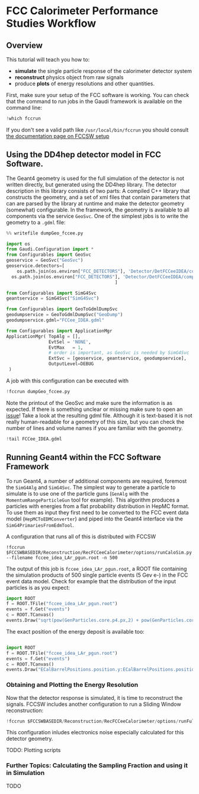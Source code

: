# FCC Calorimeter Performance Studies Workflow

## Overview

This tutorial will teach you how to:

* **simulate** the single particle response of the calorimeter detector system
* **reconstruct** physics object from raw signals
* produce **plots** of energy resolutions and other quantities.

First, make sure your setup of the FCC software is working. 
You can check that the command to run jobs in the Gaudi framework is available on the command line:

```python
!which fccrun
```
If you don't see a valid path like `/usr/local/bin/fccrun`  you should consult [the documentation page on FCCSW setup](https://github.com/vvolkl/fcc-tutorials/blob/master/FccSoftwareGettingStarted.md)

## Using the DD4hep detector model in FCC Software.

The Geant4 geometry is used for the full simulation of the detector is not written directly, but generated using the DD4hep library.
The detector description in this library consists of two parts:
A compiled C++ library that constructs the geometry, and a set of xml files that contain parameters that can are parsed by the library at runtime and make the detector geometry (somewhat) configurable.
In the framework, the geometry is available to all components via the service `GeoSvc`.
One of the simplest jobs is to write the geometry to a `.gdml` file:

```python
%% writefile dumpGeo_fccee.py

import os
from Gaudi.Configuration import *
from Configurables import GeoSvc
geoservice = GeoSvc("GeoSvc")
geoservice.detectors=[
	os.path.join(os.environ["FCC_DETECTORS"], 'Detector/DetFCCeeIDEA/compact/FCCee_DectEmptyMaster.xml'),
  os.path.join(os.environ["FCC_DETECTORS"], 'Detector/DetFCCeeIDEA/compact/FCCee_DectMaster.xml'),
                                         ]

from Configurables import SimG4Svc
geantservice = SimG4Svc("SimG4Svc")

from Configurables import GeoToGdmlDumpSvc
geodumpservice = GeoToGdmlDumpSvc("GeoDump") 
geodumpservice.gdml="FCCee_IDEA.gdml"

from Configurables import ApplicationMgr
ApplicationMgr( TopAlg = [], 
                EvtSel = 'NONE',
                EvtMax   = 1,
                # order is important, as GeoSvc is needed by SimG4Svc
                ExtSvc = [geoservice, geantservice, geodumpservice],
                OutputLevel=DEBUG
 )

```

A job with this configuration can be executed with 

```python
!fccrun dumpGeo_fccee.py
```

Note the printout of the GeoSvc and make sure the information is as expected. If there is something unclear or missing make sure to open an [issue](https://github.com/HEP-FCC/FCCSW/issues)!
Take a look at the resulting gdml file. Although it is text-based it is not really human-readable for a geometry of this size, but you can check the number of lines and volume names if you are familiar with the geometry.

```python
!tail FCCee_IDEA.gdml
```

## Running Geant4 within the FCC Software Framework

To run Geant4, a number of additional components are required, foremost the `SimG4Alg` and `SimG4Svc`.
The simplest way to generate a particle to simulate is to use one of the particle guns (`GenAlg` with the `MomentumRangeParticleGun` tool for example).
This algorithm produces a particles with energies from a flat probability distribution in HepMC format.
To use them as input they first need to be converted to the FCC event data model (`HepMCToEDMConverter`) and piped into the Geant4 interface via the `SimG4PrimariesFromEdmTool`.

A configuration that runs all of this is distributed with FCCSW


```
!fccrun  $FCCSWBASEDIR/Reconstruction/RecFCCeeCalorimeter/options/runCaloSim.py --filename fccee_idea_LAr_pgun.root -n 500 
```

The output of this job is `fccee_idea_LAr_pgun.root`, a ROOT file containing the simulation products of 500 single particle events (5 Gev e-) in the FCC event data model.
Check for example that the distribution of the input particles is as you expect:

```python
import ROOT
f = ROOT.TFile("fccee_idea_LAr_pgun.root")
events = f.Get("events")
c = ROOT.TCanvas()
events.Draw("sqrt(pow(GenParticles.core.p4.px,2) + pow(GenParticles.core.p4.py,2) +pow(GenParticles.core.p4.pz,2))")


```

The exact position of the energy deposit is available too:

```python

import ROOT
f = ROOT.TFile("fccee_idea_LAr_pgun.root")
events = f.Get("events")
c = ROOT.TCanvas()
events.Draw("ECalBarrelPositions.position.y:ECalBarrelPositions.position.x", "", "", 5, 0)
```


### Obtaining and Plotting the Energy Resolution

Now that the detector response is simulated, it is time to reconstruct the signals. FCCSW includes another configuration to run a Sliding Window reconstruction:

```python
!fccrun $FCCSWBASEDIR/Reconstruction/RecFCCeeCalorimeter/options/runFullCaloSystem_ReconstructionSW_noiseFromFile.py --inputs fcc_idea_LAr_pgun.root -n 500
```

This configuration inludes electronics noise especially calculated for this detector geometry.

TODO: Plotting scripts

### Further Topics: Calculating the Sampling Fraction and using it in Simulation

TODO









